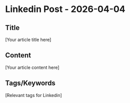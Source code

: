 # Linkedin Post - 2026-04-04

## Title
[Your article title here]

## Content
[Your article content here]

## Tags/Keywords
[Relevant tags for Linkedin]
